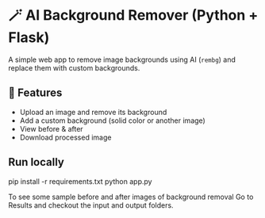 # 🪄 AI Background Remover (Python + Flask)

A simple web app to remove image backgrounds using AI (`rembg`) and replace them with custom backgrounds.

## 🚀 Features
- Upload an image and remove its background  
- Add a custom background (solid color or another image)  
- View before & after  
- Download processed image 

## Run locally
pip install -r requirements.txt
python app.py

To see some sample before and after images of background removal 
Go to Results and checkout the input and output folders.